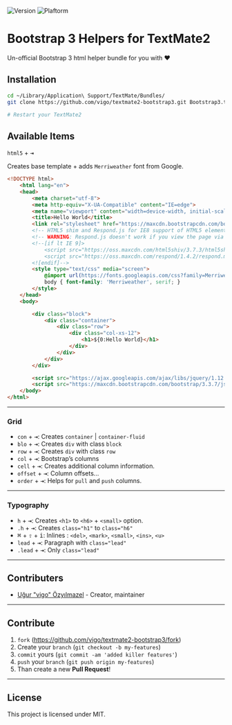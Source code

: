 ![Version](https://img.shields.io/badge/version-1.1.1-orange.svg)
![Plaftorm](https://img.shields.io/badge/platform-TextMate-blue.svg)


# Bootstrap 3 Helpers for TextMate2

Un-official Bootstrap 3 html helper bundle for you with ❤️


## Installation

```bash
cd ~/Library/Application\ Support/TextMate/Bundles/
git clone https://github.com/vigo/textmate2-bootstrap3.git Bootstrap3.tmbundle

# Restart your TextMate2
```


## Available Items

`html5` + <kbd>⇥</kbd>

Creates base template + adds `Merriweather` font from Google.

```html
<!DOCTYPE html>
    <html lang="en">
    <head>
        <meta charset="utf-8">
        <meta http-equiv="X-UA-Compatible" content="IE=edge">
        <meta name="viewport" content="width=device-width, initial-scale=1">
        <title>Hello World</title>
        <link rel="stylesheet" href="https://maxcdn.bootstrapcdn.com/bootstrap/3.3.7/css/bootstrap.min.css" integrity="sha384-BVYiiSIFeK1dGmJRAkycuHAHRg32OmUcww7on3RYdg4Va+PmSTsz/K68vbdEjh4u" crossorigin="anonymous">
        <!-- HTML5 shim and Respond.js for IE8 support of HTML5 elements and media queries -->
        <!-- WARNING: Respond.js doesn't work if you view the page via file:// -->
        <!--[if lt IE 9]>
            <script src="https://oss.maxcdn.com/html5shiv/3.7.3/html5shiv.min.js"></script>
            <script src="https://oss.maxcdn.com/respond/1.4.2/respond.min.js"></script>
        <![endif]-->        
        <style type="text/css" media="screen">
            @import url(https://fonts.googleapis.com/css?family=Merriweather:400,300,300italic,400italic,700,700italic,900,900italic&subset=latin,latin-ext);
            body { font-family: 'Merriweather', serif; }
        </style>
    </head>
    <body>

        <div class="block">
            <div class="container">
                <div class="row">
                    <div class="col-xs-12">
                        <h1>${0:Hello World}</h1>
                    </div>
                </div>
            </div>
        </div>

        <script src="https://ajax.googleapis.com/ajax/libs/jquery/1.12.4/jquery.min.js"></script>
        <script src="https://maxcdn.bootstrapcdn.com/bootstrap/3.3.7/js/bootstrap.min.js" integrity="sha384-Tc5IQib027qvyjSMfHjOMaLkfuWVxZxUPnCJA7l2mCWNIpG9mGCD8wGNIcPD7Txa" crossorigin="anonymous"></script>
    </body>
</html>
```

---

### Grid

* `con` + <kbd>⇥</kbd>: Creates `container` | `container-fluid`
* `blo` + <kbd>⇥</kbd>: Creates `div` with class `block`
* `row` + <kbd>⇥</kbd>: Creates `div` with class `row`
* `col` + <kbd>⇥</kbd>: Bootstrap’s columns
* `cell` + <kbd>⇥</kbd>: Creates additional column information.
* `offset` + <kbd>⇥</kbd>: Column offsets...
* `order` + <kbd>⇥</kbd>: Helps for `pull` and `push` columns.

---

### Typography

* `h` + <kbd>⇥</kbd>: Creates `<h1>` to `<h6>` + `<small>` option.
* `.h` + <kbd>⇥</kbd>: Creates `class="h1"` to `class="h6"`
* <kbd>⌘</kbd> + <kbd>⇧</kbd> + <kbd>i</kbd>: Inlines : `<del>`, `<mark>`, `<small>`, `<ins>`, `<u>`
* `lead` + <kbd>⇥</kbd>: Paragraph with `class="lead"`
* `.lead` + <kbd>⇥</kbd>: Only `class="lead"`

---

## Contributers

* [Uğur "vigo" Özyılmazel](https://github.com/vigo) - Creator, maintainer

---

## Contribute

1. `fork` (https://github.com/vigo/textmate2-bootstrap3/fork)
2. Create your `branch` (`git checkout -b my-features`)
3. `commit` yours (`git commit -am 'added killer features'`)
4. `push` your `branch` (`git push origin my-features`)
5. Than create a new **Pull Request**!

---

## License

This project is licensed under MIT.
